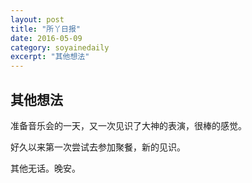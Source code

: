 ```yaml
---
layout: post 
title: "所丫日报"
date: 2016-05-09
category: soyainedaily
excerpt: "其他想法"
---
```


## 其他想法

准备音乐会的一天，又一次见识了大神的表演，很棒的感觉。

好久以来第一次尝试去参加聚餐，新的见识。

其他无话。晚安。